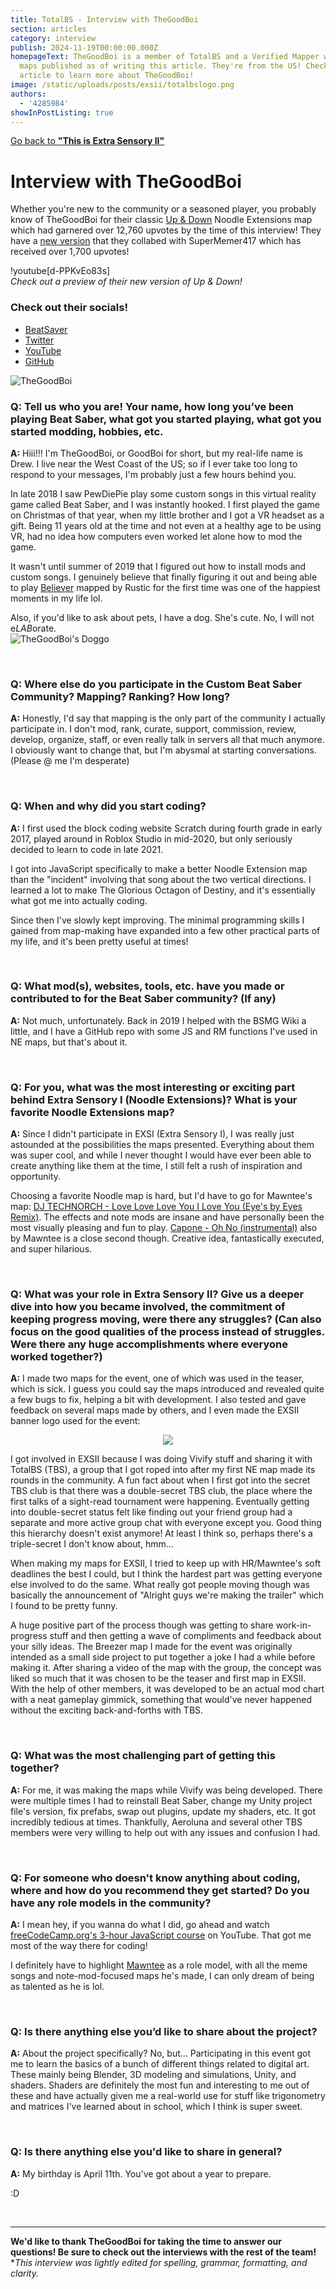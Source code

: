 ```yaml
---
title: TotalBS - Interview with TheGoodBoi
section: articles
category: interview
publish: 2024-11-19T00:00:00.000Z
homepageText: TheGoodBoi is a member of TotalBS and a Verified Mapper with 38
  maps published as of writing this article. They're from the US! Check out this
  article to learn more about TheGoodBoi!
image: /static/uploads/posts/exsii/totalbslogo.png
authors:
  - '4285984'
showInPostListing: true
---
```


[Go back to **"This is Extra Sensory II"**](/posts/this-is-extra-sensory-ii)

# Interview with TheGoodBoi

Whether you're new to the community or a seasoned player, you probably know of TheGoodBoi for their classic [Up & Down](https://beatsaver.com/maps/11cf8) Noodle Extensions map which had garnered over 12,760 upvotes by the time of this interview! They have a [new version](https://beatsaver.com/maps/2c2f4) that they collabed with SuperMemer417 which has received over 1,700 upvotes!

!youtube\[d-PPKvEo83s]
\
_Check out a preview of their new version of Up & Down!_

### Check out their socials!

- [BeatSaver](https://beatsaver.com/profile/4284638)
- [Twitter](https://twitter.com/thegoodboi_)
- [YouTube](https://www.youtube.com/@TheGoodBoi)
- [GitHub](https://www.github.com/TheGoodBoi411)

![TheGoodBoi](/uploads/posts/exsii/thegoodboibanner2.png 'TheGoodBoi')

### Q: Tell us who you are! Your name, how long you’ve been playing Beat Saber, what got you started playing, what got you started modding, hobbies, etc.

**A:** Hiii!!! I'm TheGoodBoi, or GoodBoi for short, but my real-life name is Drew. I live near the West Coast of the US; so if I ever take too long to respond to your messages, I'm probably just a few hours behind you.

In late 2018 I saw PewDiePie play some custom songs in this virtual reality game called Beat Saber, and I was instantly hooked. I first played the game on Christmas of that year, when my little brother and I got a VR headset as a gift. Being 11 years old at the time and not even at a healthy age to be using VR, had no idea how computers even worked let alone how to mod the game.

It wasn't until summer of 2019 that I figured out how to install mods and custom songs. I genuinely believe that finally figuring it out and being able to play [Believer](https://beatsaver.com/maps/1fef) mapped by Rustic for the first time was one of the happiest moments in my life lol.

Also, if you'd like to ask about pets, I have a dog. She's cute. No, I will not e*LAB*orate.
\
![TheGoodBoi's Doggo](/uploads/posts/exsii/thegoodboidog.jpg "TheGoodBoi's Doggo")

<br />

### Q: Where else do you participate in the Custom Beat Saber Community? Mapping? Ranking? How long?

**A:** Honestly, I'd say that mapping is the only part of the community I actually participate in. I don't mod, rank, curate, support, commission, review, develop, organize, staff, or even really talk in servers all that much anymore. I obviously want to change that, but I'm abysmal at starting conversations. (Please @ me I'm desperate)

<br />

### Q: When and why did you start coding?

**A:** I first used the block coding website Scratch during fourth grade in early 2017, played around in Roblox Studio in mid-2020, but only seriously decided to learn to code in late 2021.

I got into JavaScript specifically to make a better Noodle Extension map than the "incident" involving that song about the two vertical directions. I learned a lot to make The Glorious Octagon of Destiny, and it's essentially what got me into actually coding.

Since then I've slowly kept improving. The minimal programming skills I gained from map-making have expanded into a few other practical parts of my life, and it's been pretty useful at times!

<br />

### Q: What mod(s), websites, tools, etc. have you made or contributed to for the Beat Saber community? (If any)

**A:** Not much, unfortunately. Back in 2019 I helped with the BSMG Wiki a little, and I have a GitHub repo with some JS and RM functions I've used in NE maps, but that's about it.

<br />

### Q: For you, what was the most interesting or exciting part behind Extra Sensory I (Noodle Extensions)? What is your favorite Noodle Extensions map?

**A:** Since I didn't participate in EXSI (Extra Sensory I), I was really just astounded at the possibilities the maps presented. Everything about them was super cool, and while I never thought I would have ever been able to create anything like them at the time, I still felt a rush of inspiration and opportunity.

Choosing a favorite Noodle map is hard, but I'd have to go for Mawntee's map: [DJ TECHNORCH - Love Love Love You I Love You (Eye's by Eyes Remix)](https://beatsaver.com/maps/133c5). The effects and note mods are insane and have personally been the most visually pleasing and fun to play. [Capone - Oh No (instrumental)](https://beatsaver.com/maps/108ee) also by Mawntee is a close second though. Creative idea, fantastically executed, and super hilarious.

<br />

### Q: What was your role in Extra Sensory II? Give us a deeper dive into how you became involved, the commitment of keeping progress moving, were there any struggles? (Can also focus on the good qualities of the process instead of struggles. Were there any huge accomplishments where everyone worked together?)

**A:** I made two maps for the event, one of which was used in the teaser, which is sick. I guess you could say the maps introduced and revealed quite a few bugs to fix, helping a bit with development. I also tested and gave feedback on several maps made by others, and I even made the EXSII banner logo used for the event:

<p align="center">
    <img src="/uploads/posts/exsii/tbs-exsii-srt.png">
</p>

I got involved in EXSII because I was doing Vivify stuff and sharing it with TotalBS (TBS), a group that I got roped into after my first NE map made its rounds in the community. A fun fact about when I first got into the secret TBS club is that there was a double-secret TBS club, the place where the first talks of a sight-read tournament were happening. Eventually getting into double-secret status felt like finding out your friend group had a separate and more active group chat with everyone except you. Good thing this hierarchy doesn't exist anymore! At least I think so, perhaps there's a triple-secret I don't know about, hmm…

When making my maps for EXSII, I tried to keep up with HR/Mawntee's soft deadlines the best I could, but I think the hardest part was getting everyone else involved to do the same. What really got people moving though was basically the announcement of "Alright guys we're making the trailer" which I found to be pretty funny.

A huge positive part of the process though was getting to share work-in-progress stuff and then getting a wave of compliments and feedback about your silly ideas. The Breezer map I made for the event was originally intended as a small side project to put together a joke I had a while before making it. After sharing a video of the map with the group, the concept was liked so much that it was chosen to be the teaser and first map in EXSII. With the help of other members, it was developed to be an actual mod chart with a neat gameplay gimmick, something that would've never happened without the exciting back-and-forths with TBS.

<!-- Assuming this is published after release, get a video play through-->

<br />

### Q: What was the most challenging part of getting this together?

**A:** For me, it was making the maps while Vivify was being developed. There were multiple times I had to reinstall Beat Saber, change my Unity project file's version, fix prefabs, swap out plugins, update my shaders, etc. It got incredibly tedious at times. Thankfully, Aeroluna and several other TBS members were very willing to help out with any issues and confusion I had.

<br />

### Q: For someone who doesn't know anything about coding, where and how do you recommend they get started? Do you have any role models in the community?

**A:** I mean hey, if you wanna do what I did, go ahead and watch [freeCodeCamp.org's 3-hour JavaScript course](https://youtu.be/PkZNo7MFNFg) on YouTube. That got me most of the way there for coding!

I definitely have to highlight [Mawntee](https://beatsaver.com/profile/4285959) as a role model, with all the meme songs and note-mod-focused maps he's made, I can only dream of being as talented as he is lol.

<br />

### Q: Is there anything else you’d like to share about the project?

**A:** About the project specifically? No, but… Participating in this event got me to learn the basics of a bunch of different things related to digital art. These mainly being Blender, 3D modeling and simulations, Unity, and shaders. Shaders are definitely the most fun and interesting to me out of these and have actually given me a real-world use for stuff like trigonometry and matrices I've learned about in school, which I think is super sweet.

<br />

### Q: Is there anything else you'd like to share in general?

**A:** My birthday is April 11th. You've got about a year to prepare.

:D

<br />

---

**We'd like to thank TheGoodBoi for taking the time to answer our questions! Be sure to check out the interviews with the rest of the team!**
\
\*_This interview was lightly edited for spelling, grammar, formatting, and clarity._
